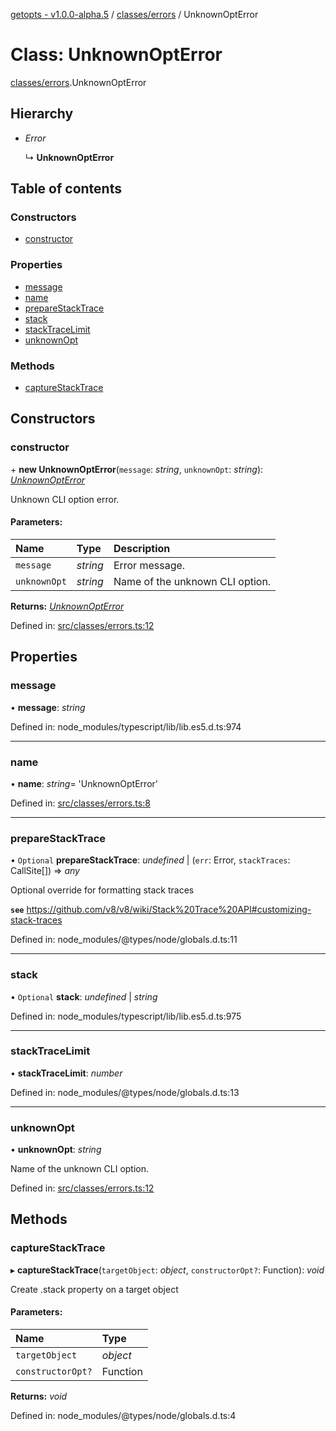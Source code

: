[getopts - v1.0.0-alpha.5](../README.md) / [classes/errors](../modules/classes_errors.md) / UnknownOptError

# Class: UnknownOptError

[classes/errors](../modules/classes_errors.md).UnknownOptError

## Hierarchy

- _Error_

  ↳ **UnknownOptError**

## Table of contents

### Constructors

- [constructor](classes_errors.unknownopterror.md#constructor)

### Properties

- [message](classes_errors.unknownopterror.md#message)
- [name](classes_errors.unknownopterror.md#name)
- [prepareStackTrace](classes_errors.unknownopterror.md#preparestacktrace)
- [stack](classes_errors.unknownopterror.md#stack)
- [stackTraceLimit](classes_errors.unknownopterror.md#stacktracelimit)
- [unknownOpt](classes_errors.unknownopterror.md#unknownopt)

### Methods

- [captureStackTrace](classes_errors.unknownopterror.md#capturestacktrace)

## Constructors

### constructor

\+ **new UnknownOptError**(`message`: _string_, `unknownOpt`: _string_): [_UnknownOptError_](classes_errors.unknownopterror.md)

Unknown CLI option error.

#### Parameters:

| Name         | Type     | Description                     |
| :----------- | :------- | :------------------------------ |
| `message`    | _string_ | Error message.                  |
| `unknownOpt` | _string_ | Name of the unknown CLI option. |

**Returns:** [_UnknownOptError_](classes_errors.unknownopterror.md)

Defined in: [src/classes/errors.ts:12](https://github.com/prasadrajandran/node-getopts/blob/086dff0/src/classes/errors.ts#L12)

## Properties

### message

• **message**: _string_

Defined in: node_modules/typescript/lib/lib.es5.d.ts:974

---

### name

• **name**: _string_= 'UnknownOptError'

Defined in: [src/classes/errors.ts:8](https://github.com/prasadrajandran/node-getopts/blob/086dff0/src/classes/errors.ts#L8)

---

### prepareStackTrace

• `Optional` **prepareStackTrace**: _undefined_ \| (`err`: Error, `stackTraces`: CallSite[]) => _any_

Optional override for formatting stack traces

**`see`** https://github.com/v8/v8/wiki/Stack%20Trace%20API#customizing-stack-traces

Defined in: node_modules/@types/node/globals.d.ts:11

---

### stack

• `Optional` **stack**: _undefined_ \| _string_

Defined in: node_modules/typescript/lib/lib.es5.d.ts:975

---

### stackTraceLimit

• **stackTraceLimit**: _number_

Defined in: node_modules/@types/node/globals.d.ts:13

---

### unknownOpt

• **unknownOpt**: _string_

Name of the unknown CLI option.

Defined in: [src/classes/errors.ts:12](https://github.com/prasadrajandran/node-getopts/blob/086dff0/src/classes/errors.ts#L12)

## Methods

### captureStackTrace

▸ **captureStackTrace**(`targetObject`: _object_, `constructorOpt?`: Function): _void_

Create .stack property on a target object

#### Parameters:

| Name              | Type     |
| :---------------- | :------- |
| `targetObject`    | _object_ |
| `constructorOpt?` | Function |

**Returns:** _void_

Defined in: node_modules/@types/node/globals.d.ts:4
